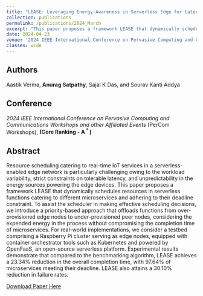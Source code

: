 ```yaml
---
title: "LEASE: Leveraging Energy-Awareness in Serverless Edge for Latency-Sensitive IoT Services"
collection: publications
permalink: /publications/2024_March
excerpt: "This paper proposes a framework LEASE that dynamically schedules resources in serverless functions catering to different microservices and adhering to their deadline constraint. "
date: 2024-04-23
venue: '2024 IEEE International Conference on Pervasive Computing and Communications Workshops and other Affiliated Events (PerCom Workshops)'
classes: wide
---
```

## Authors
Aastik Verma, **Anurag Satpathy**, Sajal K Das, and Sourav Kanti Addya

## Conference
*2024 IEEE International Conference on Pervasive Computing and Communications Workshops and other Affiliated Events* (PerCom Workshops), **(Core Ranking - A<sup> * </sup>)**

## Abstract
Resource scheduling catering to real-time IoT services in a serverless-enabled edge network is particularly challenging owing to the workload variability, strict constraints on tolerable latency, and unpredictability in the energy sources powering the edge devices. This paper proposes a framework LEASE that dynamically schedules resources in serverless functions catering to different microservices and adhering to their deadline constraint. To assist the scheduler in making effective scheduling decisions, we introduce a priority-based approach that offloads functions from over-provisioned edge nodes to under-provisioned peer nodes, considering the expended energy in the process without compromising the completion time of microservices. For real-world implementations, we consider a testbed comprising a Raspberry Pi cluster serving as edge nodes, equipped with container orchestrator tools such as Kubernetes and powered by OpenFaaS, an open-source serverless platform. Experimental results demonstrate that compared to the benchmarking algorithm, LEASE achieves a 23.34% reduction in the overall completion time, with 97.64% of microservices meeting their deadline. LEASE also attains a 30.10% reduction in failure rates.

[Download Paper Here](https://ieeexplore.ieee.org/abstract/document/10502788)
